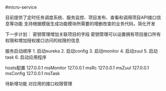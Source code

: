 ﻿#micro-service

目前提供了定时任务调度系统、服务监控、项目发布、查看和调用项目API接口信息等功能
支持根据模版生成功能模块所需要的增删改查的业务代码，简化开发

下一步计划：
密钥管理增加关联项目的字段
密钥管理可以设置拥有项目接口所有权限和增加授权接口访问的权限的信息

服务启动顺序
	1. 启动eureka
	2. 启动config
	3. 启动monitor
	4. 启动zuul
	5. 启动task
	6. 启动应用程序


hosts配置
127.0.0.1	msMonitor
127.0.0.1	msRc
127.0.0.1	msZuul
127.0.0.1	msConfig
127.0.0.1	msTask

待新增功能
对应用的接口权限管理